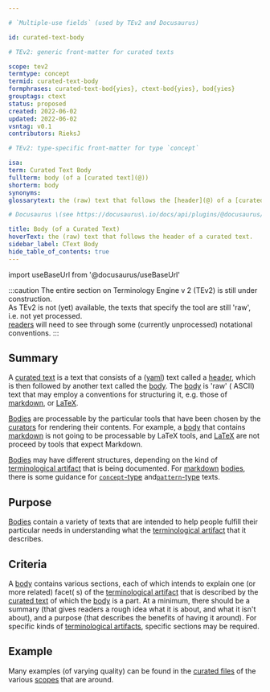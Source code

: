 ```yaml
---

# `Multiple-use fields` (used by TEv2 and Docusaurus)

id: curated-text-body

# TEv2: generic front-matter for curated texts

scope: tev2
termtype: concept
termid: curated-text-body
formphrases: curated-text-bod{yies}, ctext-bod{yies}, bod{yies}
grouptags: ctext
status: proposed
created: 2022-06-02
updated: 2022-06-02
vsntag: v0.1
contributors: RieksJ

# TEv2: type-specific front-matter for type `concept`

isa:
term: Curated Text Body
fullterm: body (of a [curated text](@))
shorterm: body
synonyms:
glossarytext: the (raw) text that follows the [header](@) of a [curated text](@)

# Docusaurus \(see https://docusaurus\.io/docs/api/plugins/@docusaurus/plugin-content-docs#markdown-front-matter\):

title: Body (of a Curated Text)
hoverText: the (raw) text that follows the header of a curated text.
sidebar_label: CText Body
hide_table_of_contents: true
---
```


import useBaseUrl from '@docusaurus/useBaseUrl'

:::caution
The entire section on Terminology Engine v 2 (TEv2) is still under construction.<br/>
As TEv2 is not (yet) available, the texts that specify the tool are still 'raw', i.e. not yet
processed.<br/>[readers](@) will need to see through some (currently unprocessed) notational
conventions.
:::

## Summary

A [curated text](@) is a text that consists of a ([yaml](https://yaml.org/spec/1.2.2/)) text called
a [header](@), which is then followed by another text called the [body](@). The [body](@) is 'raw' (
ASCII) text that may employ a conventions for structuring it, e.g. those
of [markdown](https://www.markdownguide.org/basic-syntax/),
or [LaTeX](https://www.latex-project.org/help/documentation/usrguide.pdf).

[Bodies](@) are processable by the particular tools that have been chosen by the [curators](@) for
rendering their contents. For example, a [body](@) that
contains [markdown](https://www.markdownguide.org/basic-syntax/) is not going to be processable by
LaTeX tools, and [LaTeX](https://www.latex-project.org/help/documentation/usrguide.pdf) are not
proceed by tools that expect Markdown.

[Bodies](@) may have different structures, depending on the kind of [terminological artifact](@)
that is being documented. For [markdown](https://www.markdownguide.org/basic-syntax/) [bodies](@),
there is some guidance for [`concept`-type](ctext-concept#header)
and[`pattern`-type](ctext-pattern#header) texts.

## Purpose

[Bodies](@) contain a variety of texts that are intended to help people fulfill their particular
needs in understanding what the [terminological artifact](@) that it describes.

## Criteria

A [body](@) contains various sections, each of which intends to explain one (or more related) facet(
s) of the [terminological artifact](@) that is described by the [curated text](@) of which
the [body](@) is a part. At a minimum, there should be a summary (that gives readers a rough idea
what it is about, and what it isn't about), and a purpose (that describes the benefits of having it
around). For specific kinds of [terminological artifacts](@), specific sections may be required.

## Example

Many examples (of varying quality) can be found in the [curated files](@) of the various [scopes](@)
that are around.